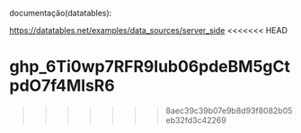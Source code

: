 

documentação(datatables):

https://datatables.net/examples/data_sources/server_side
<<<<<<< HEAD


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
=======
>>>>>>> 8aec39c39b07e9b8d93f8082b05eb32fd3c42269
